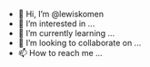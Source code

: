 - 👋 Hi, I’m @lewiskomen
- 👀 I’m interested in ...
- 🌱 I’m currently learning ...
- 💞️ I’m looking to collaborate on ...
- 📫 How to reach me ...

<!---
lewiskomen/lewiskomen is a ✨ special ✨ repository because its `README.md` (this file) appears on your GitHub profile.
You can click the Preview link to take a look at your changes.
--->

